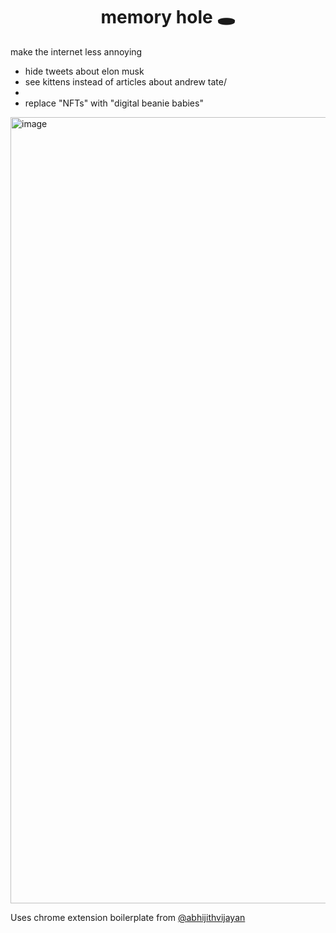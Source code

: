 <h1 align="center">memory hole 🕳️</h1>
<p>make the internet less annoying</p>
<ul>
<li>hide tweets about elon musk</li>
<li>see kittens instead of articles about andrew tate/<li>
<li>replace "NFTs" with "digital beanie babies"</li>
</ul>

<img width="1258" alt="image" src="https://user-images.githubusercontent.com/34686302/203775698-61bfaadf-a63a-43e7-b8e6-4109dcdbb10e.png">

<p>Uses chrome extension boilerplate from <a href="https://twitter.com/_abhijithv">@abhijithvijayan</a></p>
